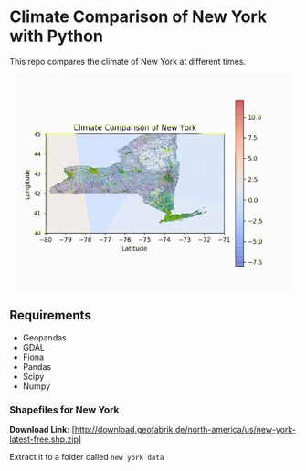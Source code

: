 # Climate Comparison of New York with Python
This repo compares the climate of New York at different times.

![Demo](./Images/output.gif)

## Requirements

* Geopandas
* GDAL
* Fiona
* Pandas
* Scipy
* Numpy

### Shapefiles for New York 
**Download Link:** [http://download.geofabrik.de/north-america/us/new-york-latest-free.shp.zip]

Extract it to a folder called `new york data`
